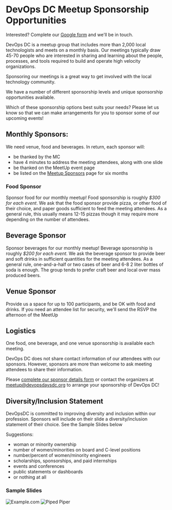 # DevOps DC Meetup Sponsorship Opportunities

Interested? Complete our [Google form](https://docs.google.com/forms/d/e/1FAIpQLSdDOmOscNj5ZmuSoDFdYBzpqiSK63evoZueK_O1UHJenTL8Cw/formResponse) and we'll be in touch.

DevOps DC is a meetup group that includes more than 2,000 local technologists and meets on a monthly basis.  Our meetings typically draw 45-70 people who are interested in sharing and learning about the people, processes, and tools required to build and operate high velocity organizations.

Sponsoring our meetings is a great way to get involved with the local technology community.

We have a number of different sponsorship levels and unique sponsorship opportunities available.

Which of these sponsorship options best suits your needs? Please let us know so that we can make arrangements for you to sponsor some of our upcoming events!

## Monthly Sponsors:

We need venue, food and beverages. In return, each sponsor will:

  * be thanked by the MC
  * have 4 minutes to address the meeting attendees, along with one slide
  * be thanked on the MeetUp event page
  * be listed on the [Meetup Sponsors](https://www.meetup.com/DevOpsDC/sponsors/) page for six months

### Food Sponsor

Sponsor food for our monthly meetup!  Food sponsorship is roughly *$300 for each event*.  We ask that the food sponsor provide pizza, or other food of their choice, and paper goods sufficient to feed the meeting attendees.  As a general rule, this usually means 12-15 pizzas though it may require more depending on the number of attendees.

## Beverage Sponsor

Sponsor beverages for our monthly meetup!  Beverage sponsorship is roughly *$200 for each event*.  We ask the beverage sponsor to provide beer and soft drinks in sufficient quantities for the meeting attendees.  As a general rule, one-and-a-half or two cases of beer and 6-8 2 liter bottles of soda is enough.  The group tends to prefer craft beer and local over mass produced beers.  
  
## Venue Sponsor

Provide us a space for up to 100 participants, and be OK with food and drinks. If you need an attendee list for security, we'll send the RSVP the afternoon of the MeetUp

  
## Logistics

One food, one beverage, and one venue sponsorship is available each meeting.

DevOps DC does not share contact information of our attendees with our sponsors.  However, sponsors are more than welcome to ask meeting attendees to share their information.

Please [complete our sponsor details form](https://goo.gl/forms/gM855liUoZAw4q8X2) or contact the organizers at [meetup@devopsdaysdc.org](mailto:meetup@devopsdaysdc.org) to arrange your sponsorship of DevOps DC!

## Diversity/Inclusion Statement

DevOpsDC is committed to improving diversity and inclusion within our profession. Sponsors will include on their slide a diversity/inclusion statement of their choice. See the Sample Slides below 

Suggestions:
- woman or minority ownership
- number of women/minorities on board and C-level positions
- number/percent of women/minority engineers
- scholarships, sponsorships, and paid internships
- events and conferences
- public statements or dashboards
- or nothing at all

### Sample Slides

![Example.com](/images/example.png)
![Piped Piper](/images/piper.png)

